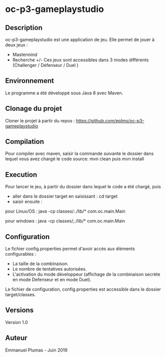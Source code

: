 # oc-p3-gameplaystudio

## Description
oc-p3-gameplaystudio est une application de jeu.
Elle permet de jouer à deux jeux :
- Mastermind
- Recherche +/-
Ces jeux sont accessibles dans 3 modes différents (Challenger / Défenseur / Duel )

## Environnement 

Le programme a été développé sous Java 8 avec Maven.

## Clonage du projet

Cloner le projet à partir du repos : https://github.com/eplms/oc-p3-gameplaystudio

## Compilation
Pour compiler avec maven, saisir la commande suivante le dossier dans lequel vous avez chargé le code source: mvn clean puis mvn install
 
## Execution

Pour lancer le jeu, à partir du dossier dans lequel le code a été chargé, puis

- aller dans le dossier target en saisissant : cd target
- saisir ensuite :


 pour Linux/OS :    java -cp classes/:./lib/* com.oc.main.Main
	
 pour windows :     java -cp classes/;./lib/* com.oc.main.Main 

## Configuration
Le fichier config.properties permet d'avoir accès aux éléments configurables :
- La taille de la combinaison.
- Le nombre de tentatives autorisées.
- L'activation du mode développeur (affichage de la combinaison secrète en mode Defenseur et en mode Duel).

Le fichier de configuration, config.properties est accessible dans le dossier target/classes.




## Versions
Version 1.0


## Auteur
Emmanuel Plumas - Juin 2019

